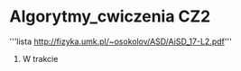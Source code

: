# Algorytmy_cwiczenia CZ2

'''lista http://fizyka.umk.pl/~osokolov/ASD/AiSD_17-L2.pdf'''

1. W trakcie